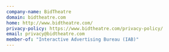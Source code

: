 ```yaml
---
company-name: BidTheatre
domain: bidtheatre.com
home: http://www.bidtheatre.com/
privacy-policy: https://www.bidtheatre.com/privacy-policy/
email: privacy@bidtheatre.com
member-of: "Interactive Advertising Bureau (IAB)"
---
```




